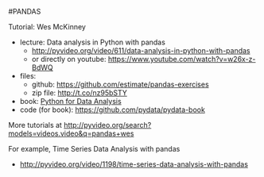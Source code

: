 #PANDAS

Tutorial: Wes McKinney
* lecture: Data analysis in Python with pandas
    * http://pyvideo.org/video/611/data-analysis-in-python-with-pandas   
    * or directly on youtube: https://www.youtube.com/watch?v=w26x-z-BdWQ 
* files: 
    * github: https://github.com/estimate/pandas-exercises
    * zip file: http://t.co/nz95bSTY
* book: [Python for Data Analysis](http://www.amazon.com/gp/product/1449319793?colid=3J2ONC6G6CMKS&coliid=I12NRMOBQCOJSR&ref_=wl_it_dp_o_pC_nS_ttl)
* code (for book): https://github.com/pydata/pydata-book

More tutorials at 
http://pyvideo.org/search?models=videos.video&q=pandas+wes

For example, Time Series Data Analysis with pandas
* http://pyvideo.org/video/1198/time-series-data-analysis-with-pandas
